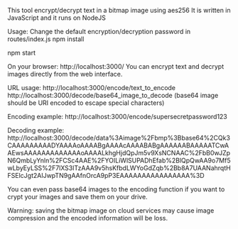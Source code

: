 This tool encrypt/decrypt text in a bitmap image using aes256
It is written in JavaScript and it runs on NodeJS

Usage:
Change the default encryption/decryption password in routes/index.js
npm install

npm start

On your browser:
http://localhost:3000/ You can encrypt text and decrypt images directly from the web interface.

URL usage:
http://localhost:3000/encode/text_to_encode http://localhost:3000/decode/base64_image_to_decode (base64 image should be URI encoded to escape special characters)

Encoding example:
http://localhost:3000/encode/supersecretpassword123

Decoding example:
http://localhost:3000/decode/data%3Aimage%2Fbmp%3Bbase64%2CQk3CAAAAAAAAADYAAAAoAAAABgAAAAcAAAABABgAAAAAABAAAAATCwAAEwsAAAAAAAAAAAAAoAAAALkhgHjdQpJm5v9XsNCNAAC%2FbB0wJZpN6QmbLyYnln%2FCSc4AAE%2FYOILiWlSUPADhEfab%2BlQpQwAA9o7Mf5wLbyEyLSS%2F7lXS3lTzAAA9v5hsKfbdLWYoGdZqb%2Bb8A7UAANahrqtHFSElcJgt2AIJwpTN9gAAfnOrcA9pP3EAAAAAAAAAAAAAAAA%3D

You can even pass base64 images to the encoding function if you want to crypt your images and save them on your drive.

Warning: saving the bitmap image on cloud services may cause image compression and the encoded information will be loss.
